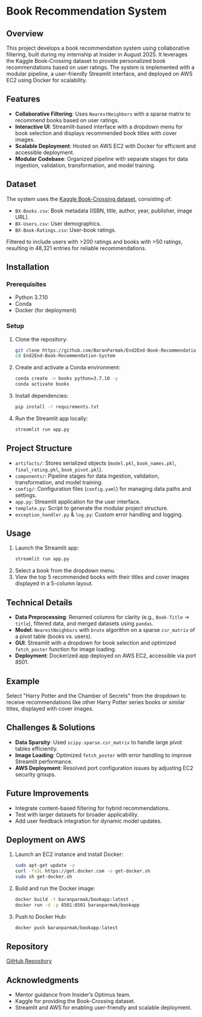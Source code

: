 # Book Recommendation System

## Overview
This project develops a book recommendation system using collaborative filtering, built during my internship at Insider in August 2025. It leverages the Kaggle Book-Crossing dataset to provide personalized book recommendations based on user ratings. The system is implemented with a modular pipeline, a user-friendly Streamlit interface, and deployed on AWS EC2 using Docker for scalability.

## Features
- **Collaborative Filtering**: Uses `NearestNeighbors` with a sparse matrix to recommend books based on user ratings.
- **Interactive UI**: Streamlit-based interface with a dropdown menu for book selection and displays recommended book titles with cover images.
- **Scalable Deployment**: Hosted on AWS EC2 with Docker for efficient and accessible deployment.
- **Modular Codebase**: Organized pipeline with separate stages for data ingestion, validation, transformation, and model training.

## Dataset
The system uses the [Kaggle Book-Crossing dataset](https://www.kaggle.com/datasets/arashnic/book-crossing-dataset), consisting of:
- `BX-Books.csv`: Book metadata (ISBN, title, author, year, publisher, image URL).
- `BX-Users.csv`: User demographics.
- `BX-Book-Ratings.csv`: User-book ratings.

Filtered to include users with >200 ratings and books with >50 ratings, resulting in 48,321 entries for reliable recommendations.

## Installation
### Prerequisites
- Python 3.7.10
- Conda
- Docker (for deployment)

### Setup
1. Clone the repository:
   ```bash
   git clone https://github.com/BaranParmak/End2End-Book-Recommendation-System.git
   cd End2End-Book-Recommendation-System
   ```
2. Create and activate a Conda environment:
   ```bash
   conda create -n books python=3.7.10 -y
   conda activate books
   ```
3. Install dependencies:
   ```bash
   pip install -r requirements.txt
   ```
4. Run the Streamlit app locally:
   ```bash
   streamlit run app.py
   ```

## Project Structure
- `artifacts/`: Stores serialized objects (`model.pkl`, `book_names.pkl`, `final_rating.pkl`, `book_pivot.pkl`).
- `components/`: Pipeline stages for data ingestion, validation, transformation, and model training.
- `config/`: Configuration files (`config.yaml`) for managing data paths and settings.
- `app.py`: Streamlit application for the user interface.
- `template.py`: Script to generate the modular project structure.
- `exception_handler.py` & `log.py`: Custom error handling and logging.

## Usage
1. Launch the Streamlit app:
   ```bash
   streamlit run app.py
   ```
2. Select a book from the dropdown menu.
3. View the top 5 recommended books with their titles and cover images displayed in a 5-column layout.

## Technical Details
- **Data Preprocessing**: Renamed columns for clarity (e.g., `Book-Title` → `title`), filtered data, and merged datasets using `pandas`.
- **Model**: `NearestNeighbors` with `brute` algorithm on a sparse `csr_matrix` of a pivot table (books vs. users).
- **GUI**: Streamlit with a dropdown for book selection and optimized `fetch_poster` function for image loading.
- **Deployment**: Dockerized app deployed on AWS EC2, accessible via port 8501.

## Example
Select "Harry Potter and the Chamber of Secrets" from the dropdown to receive recommendations like other Harry Potter series books or similar titles, displayed with cover images.

## Challenges & Solutions
- **Data Sparsity**: Used `scipy.sparse.csr_matrix` to handle large pivot tables efficiently.
- **Image Loading**: Optimized `fetch_poster` with error handling to improve Streamlit performance.
- **AWS Deployment**: Resolved port configuration issues by adjusting EC2 security groups.

## Future Improvements
- Integrate content-based filtering for hybrid recommendations.
- Test with larger datasets for broader applicability.
- Add user feedback integration for dynamic model updates.

## Deployment on AWS
1. Launch an EC2 instance and install Docker:
   ```bash
   sudo apt-get update -y
   curl -fsSL https://get.docker.com -o get-docker.sh
   sudo sh get-docker.sh
   ```
2. Build and run the Docker image:
   ```bash
   docker build -t baranparmak/bookapp:latest .
   docker run -d -p 8501:8501 baranparmak/bookapp
   ```
3. Push to Docker Hub:
   ```bash
   docker push baranparmak/bookapp:latest
   ```

## Repository
[GitHub Repository](https://github.com/BaranParmak/End2End-Book-Recommendation-System)

## Acknowledgments
- Mentor guidance from Insider’s Optimus team.
- Kaggle for providing the Book-Crossing dataset.
- Streamlit and AWS for enabling user-friendly and scalable deployment.
